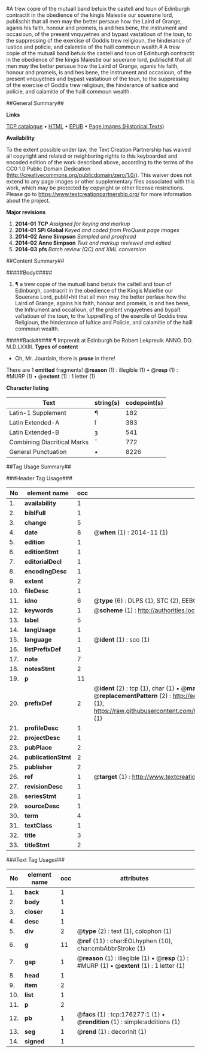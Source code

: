 #A trew copie of the mutuall band betuix the castell and toun of Edinburgh contractit in the obedience of the kingis Maiestie our souerane lord, publischit that all men may the better persaue how the Laird of Grange, aganis his faith, honour and promeis, is and hes bene, the instrument and occasioun, of the present vnquyetnes and bypast vastatioun of the toun, to the suppressing of the exercise of Goddis trew religioun, the hinderance of iustice and policie, and calamitie of the haill commoun wealth.#
A trew copie of the mutuall band betuix the castell and toun of Edinburgh contractit in the obedience of the kingis Maiestie our souerane lord, publischit that all men may the better persaue how the Laird of Grange, aganis his faith, honour and promeis, is and hes bene, the instrument and occasioun, of the present vnquyetnes and bypast vastatioun of the toun, to the suppressing of the exercise of Goddis trew religioun, the hinderance of iustice and policie, and calamitie of the haill commoun wealth.

##General Summary##

**Links**

[TCP catalogue](http://www.ota.ox.ac.uk/tcp/)  • 
[HTML](http://tei.it.ox.ac.uk/tcp/Texts-HTML/free/B12/B12560.html)  • 
[EPUB](http://tei.it.ox.ac.uk/tcp/Texts-EPUB/free/B12/B12560.epub) • 
[Page images (Historical Texts)](https://historicaltexts.jisc.ac.uk/eebo-99856283e)

**Availability**

To the extent possible under law, the Text Creation Partnership has waived all copyright and related or neighboring rights to this keyboarded and encoded edition of the work described above, according to the terms of the CC0 1.0 Public Domain Dedication (http://creativecommons.org/publicdomain/zero/1.0/). This waiver does not extend to any page images or other supplementary files associated with this work, which may be protected by copyright or other license restrictions. Please go to https://www.textcreationpartnership.org/ for more information about the project.

**Major revisions**

1. __2014-01__ __TCP__ *Assigned for keying and markup*
1. __2014-01__ __SPi Global__ *Keyed and coded from ProQuest page images*
1. __2014-02__ __Anne Simpson__ *Sampled and proofread*
1. __2014-02__ __Anne Simpson__ *Text and markup reviewed and edited*
1. __2014-03__ __pfs__ *Batch review (QC) and XML conversion*

##Content Summary##

#####Body#####

1. ¶ a trew copie of the mutuall band betuix the caſtell and toun of Edinburgh, contracrit in the obedience of the Kingis Maieſtie our Souerane Lord, publiſ•hit that all men may the better perſaue how the Laird of Grange, agains his faith, honour and promeis, is and hes bene, the Inſtrument and occaſioun, of the preſent vnquyetnes and bypaſt vaſtatioun of the toun, to the ſuppreſſing of the exerciſe of Goddis trew Religioun, the hinderance of Iuſtice and Policie, and calamitie of the haill commoun wealth.

#####Back#####
¶ Imprentit at Edinburgh be Robert Lekpreuik ANNO. DO. M.D.LXXIII.
**Types of content**

  * Oh, Mr. Jourdain, there is **prose** in there!

There are 1 **omitted** fragments! 
 @__reason__ (1) : illegible (1)  •  @__resp__ (1) : #MURP (1)  •  @__extent__ (1) : 1 letter (1)

**Character listing**


|Text|string(s)|codepoint(s)|
|---|---|---|
|Latin-1 Supplement|¶|182|
|Latin Extended-A|ſ|383|
|Latin Extended-B|ȝ|541|
|Combining             Diacritical Marks|̄|772|
|General Punctuation|•|8226|

##Tag Usage Summary##

###Header Tag Usage###

|No|element name|occ|attributes|
|---|---|---|---|
|1.|__availability__|1||
|2.|__biblFull__|1||
|3.|__change__|5||
|4.|__date__|8| @__when__ (1) : 2014-11 (1)|
|5.|__edition__|1||
|6.|__editionStmt__|1||
|7.|__editorialDecl__|1||
|8.|__encodingDesc__|1||
|9.|__extent__|2||
|10.|__fileDesc__|1||
|11.|__idno__|6| @__type__ (6) : DLPS (1), STC (2), EEBO-CITATION (1), PROQUEST (1), VID (1)|
|12.|__keywords__|1| @__scheme__ (1) : http://authorities.loc.gov/ (1)|
|13.|__label__|5||
|14.|__langUsage__|1||
|15.|__language__|1| @__ident__ (1) : sco (1)|
|16.|__listPrefixDef__|1||
|17.|__note__|7||
|18.|__notesStmt__|2||
|19.|__p__|11||
|20.|__prefixDef__|2| @__ident__ (2) : tcp (1), char (1)  •  @__matchPattern__ (2) : ([0-9\-]+):([0-9IVX]+) (1), (.+) (1)  •  @__replacementPattern__ (2) : http://eebo.chadwyck.com/downloadtiff?vid=$1&page=$2 (1), https://raw.githubusercontent.com/textcreationpartnership/Texts/master/tcpchars.xml#$1 (1)|
|21.|__profileDesc__|1||
|22.|__projectDesc__|1||
|23.|__pubPlace__|2||
|24.|__publicationStmt__|2||
|25.|__publisher__|2||
|26.|__ref__|1| @__target__ (1) : http://www.textcreationpartnership.org/docs/. (1)|
|27.|__revisionDesc__|1||
|28.|__seriesStmt__|1||
|29.|__sourceDesc__|1||
|30.|__term__|4||
|31.|__textClass__|1||
|32.|__title__|3||
|33.|__titleStmt__|2||


###Text Tag Usage###

|No|element name|occ|attributes|
|---|---|---|---|
|1.|__back__|1||
|2.|__body__|1||
|3.|__closer__|1||
|4.|__desc__|1||
|5.|__div__|2| @__type__ (2) : text (1), colophon (1)|
|6.|__g__|11| @__ref__ (11) : char:EOLhyphen (10), char:cmbAbbrStroke (1)|
|7.|__gap__|1| @__reason__ (1) : illegible (1)  •  @__resp__ (1) : #MURP (1)  •  @__extent__ (1) : 1 letter (1)|
|8.|__head__|1||
|9.|__item__|2||
|10.|__list__|1||
|11.|__p__|2||
|12.|__pb__|1| @__facs__ (1) : tcp:176277:1 (1)  •  @__rendition__ (1) : simple:additions (1)|
|13.|__seg__|1| @__rend__ (1) : decorInit (1)|
|14.|__signed__|1||
